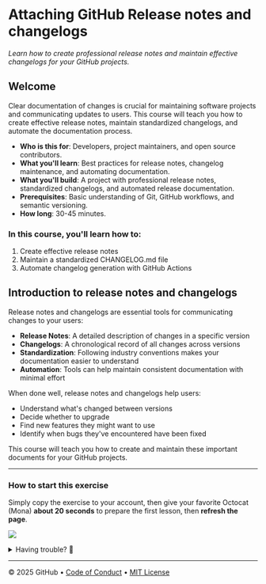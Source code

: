 # Attaching GitHub Release notes and changelogs

_Learn how to create professional release notes and maintain effective changelogs for your GitHub projects._

## Welcome

Clear documentation of changes is crucial for maintaining software projects and communicating updates to users. This course will teach you how to create effective release notes, maintain standardized changelogs, and automate the documentation process.

- **Who is this for**: Developers, project maintainers, and open source contributors.
- **What you'll learn**: Best practices for release notes, changelog maintenance, and automating documentation.
- **What you'll build**: A project with professional release notes, standardized changelogs, and automated release documentation.
- **Prerequisites**: Basic understanding of Git, GitHub workflows, and semantic versioning.
- **How long**: 30-45 minutes.

### In this course, you'll learn how to:

1. Create effective release notes
2. Maintain a standardized CHANGELOG.md file
3. Automate changelog generation with GitHub Actions

## Introduction to release notes and changelogs

Release notes and changelogs are essential tools for communicating changes to your users:

- **Release Notes**: A detailed description of changes in a specific version
- **Changelogs**: A chronological record of all changes across versions
- **Standardization**: Following industry conventions makes your documentation easier to understand
- **Automation**: Tools can help maintain consistent documentation with minimal effort

When done well, release notes and changelogs help users:
- Understand what's changed between versions
- Decide whether to upgrade
- Find new features they might want to use
- Identify when bugs they've encountered have been fixed

This course will teach you how to create and maintain these important documents for your GitHub projects.

---

### How to start this exercise

Simply copy the exercise to your account, then give your favorite Octocat (Mona) **about 20 seconds** to prepare the first lesson, then **refresh the page**.

[![](https://img.shields.io/badge/Copy%20Exercise-%E2%86%92-1f883d?style=for-the-badge&logo=github&labelColor=197935)](https://github.com/new?template_owner=skills-dev&template_name=Release-notes-and-changelogs&owner=%40me&name=skills-Release-notes-and-changelogs&description=Learning+Release+notes+and+changelogs&visibility=public)

<details>
<summary>Having trouble? 🤷</summary><br/>

When copying the exercise, we recommend the following settings:

- For owner, choose your personal account or an organization to host the repository.

- We recommend creating a public repository, since private repositories will use Actions minutes.

If the exercise isn't ready in 20 seconds, please check the [Actions](../../actions) tab.

- Check to see if a job is running. Sometimes it simply takes a bit longer.

- If the page shows a failed job, please submit an issue. Nice, you found a bug! 🐛

</details>

---

&copy; 2025 GitHub &bull; [Code of Conduct](https://www.contributor-covenant.org/version/2/1/code_of_conduct/code_of_conduct.md) &bull; [MIT License](https://gh.io/mit)
